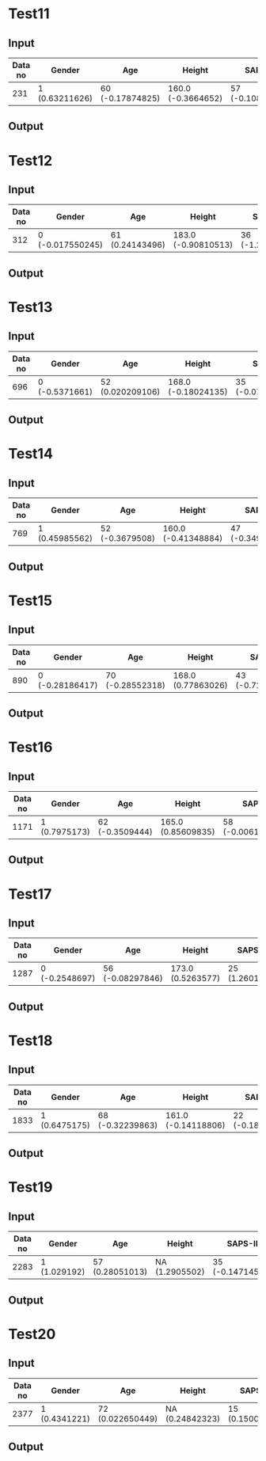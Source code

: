 # Test11

## Input
| Data no | Gender | Age | Height | SAPS-II | OASIS | GCS | SpO2 | FiO2 | MBP | VT | VE | HR | RR | PiMAX | COPD | PCO2 | Pred XGBoost | Prob XGB(0) | Prob XGB(1) | Extubation Failure |
|---------|--------|-----|--------|---------|-------|-----|------|------|-----|----|----|----|----|-------|------|------|--------------|-------------|-------------|---------------------|
| 231     | 1 (0.63211626) | 60 (-0.17874825) | 160.0 (-0.3664652) | 57 (-0.10874434) | 43 (-0.8331549) | 6.0 (-0.5919845) | 96 (-1.1064557) | 30 (-0.07516459) | 89.11111111 (-2.5973365) | 329.9047619 (-1.1259173) | 5.55 (0.7430724) | 100.8888889 (-0.7189303) | 16.10344828 (0.72620004) | 16.75 (-0.29448396) | 0 (0.04682018) | NA (-0.15804197) | 0 | 0.9993699674 | 0.0006300326 | 0 |


## Output




# Test12

## Input

| Data no | Gender | Age | Height | SAPS-II | OASIS | GCS | SpO2 | FiO2 | MBP | VT | VE | HR | RR | PiMAX | COPD | PCO2 | Pred XGBoost | Prob XGB(0) | Prob XGB(1) | Extubation Failure |
|---------|--------|-----|--------|---------|-------|-----|------|------|-----|----|----|----|----|-------|------|------|--------------|-------------|-------------|---------------------|
| 312     | 0 (-0.017550245) | 61 (0.24143496) | 183.0 (-0.90810513) | 36 (-1.2292372) | 29 (0.7870216) | 1.0 (1.0722415) | 99 (0.80691415) | 40 (0.084246404) | 72.46153846 (-1.6390588) | 551.4375 (-0.037731588) | 13.375 (-0.93607044) | 83.04166667 (0.13669053) | 24.90322581 (-0.95652664) | 18.375 (0.8774755) | 0 (0.043742035) | 12.4 (0.88257915) | 0 | 0.89602529 | 0.10397471 | 0 |



## Output


# Test13

## Input
| Data no | Gender | Age | Height | SAPS-II | OASIS | GCS | SpO2 | FiO2 | MBP | VT | VE | HR | RR | PiMAX | COPD | PCO2 | Pred XGBoost | Prob XGB(0) | Prob XGB(1) | Extubation Failure |
|---------|--------|-----|--------|---------|-------|-----|------|------|-----|----|----|----|----|-------|------|------|--------------|-------------|-------------|---------------------|
| 696     | 0 (-0.5371661) | 52 (0.020209106) | 168.0 (-0.18024135) | 35 (-0.076096386) | 41 (-1.0919737) | 6.0 (-0.55876446) | 100 (-0.6062212) | 40 (-0.1827585) | 89.4 (-2.214512) | 482.355 (0.4343887) | 6.625 (-0.81949556) | 69.0 (-0.49936783) | 14.625 (1.4708341) | 20.5 (-0.017215854) | 0 (0.04682018) | 9.3 (-0.46476805) | 0 | 0.9986923549 | 0.0013076451 | 0 |

## Output

# Test14

## Input
| Data no | Gender | Age | Height | SAPS-II | OASIS | GCS | SpO2 | FiO2 | MBP | VT | VE | HR | RR | PiMAX | COPD | PCO2 | Pred XGBoost | Prob XGB(0) | Prob XGB(1) | Extubation Failure |
|---------|--------|-----|--------|---------|-------|-----|------|------|-----|----|----|----|----|-------|------|------|--------------|-------------|-------------|---------------------|
| 769     | 1 (0.45985562) | 52 (-0.3679508) | 160.0 (-0.41348884) | 47 (-0.34924677) | 41 (-0.53853333) | 4.0 (0.4237912) | 100 (-0.47291613) | 50 (0.10391287) | 95.91666667 (-3.6572418) | 449.9333333 (-0.80909956) | 9.375 (0.01044797) | 91.80851064 (-0.88664) | 20.90566038 (-0.95384014) | 26.5 (-1.0404311) | 0 (0.034866802) | NA (0.22598012) | 0 | 0.9999317063 | 6.823937e-05 | 0 |



## Output



# Test15

## Input

| Data no | Gender | Age | Height | SAPS-II | OASIS | GCS | SpO2 | FiO2 | MBP | VT | VE | HR | RR | PiMAX | COPD | PCO2 | Pred XGBoost | Prob XGB(0) | Prob XGB(1) | Extubation Failure |
|---------|--------|-----|--------|---------|-------|-----|------|------|-----|----|----|----|----|-------|------|------|--------------|-------------|-------------|---------------------|
| 890     | 0 (-0.28186417) | 70 (-0.28552318) | 168.0 (0.77863026) | 43 (-0.72245926) | 36 (-0.16131876) | 1.0 (1.0082068) | 100 (-1.296281) | 40 (-0.10810031) | 77.0 (-1.9324052) | 491.0588235 (-0.25333577) | 11.7625 (-0.8977637) | 78.63829787 (-0.56265044) | 19.625 (-0.91414195) | 21.125 (0.93612546) | 1 (-0.1389231) | 11.23333333 (-1.3759307) | 0 | 0.99948437785 | 0.00051562215 | 0 |


## Output



# Test16

## Input
| Data no | Gender | Age | Height | SAPS-II | OASIS | GCS | SpO2 | FiO2 | MBP | VT | VE | HR | RR | PiMAX | COPD | PCO2 | Pred XGBoost | Prob XGB(0) | Prob XGB(1) | Extubation Failure |
|---------|--------|-----|--------|---------|-------|-----|------|------|-----|----|----|----|----|-------|------|------|--------------|-------------|-------------|---------------------|
| 1171    | 1 (0.7975173) | 62 (-0.3509444) | 165.0 (0.85609835) | 58 (-0.0061901854) | 38 (-0.54534346) | 1.0 (0.55151325) | 100 (-0.7611612) | 50 (0.066158116) | 63.08 (1.2016981) | 676.9166667 (-0.7177472) | 12.06666667 (-0.14520286) | 91.56 (-0.7255517) | 18.65517241 (-0.1817363) | 15.83333333 (-1.3038305) | 0 (0.025807125) | NA (1.0846881) | 0 | 0.81996563 | 0.18003437 | 0 |

## Output



# Test17

## Input
| Data no | Gender | Age | Height | SAPS-II | OASIS | GCS | SpO2 | FiO2 | MBP | VT | VE | HR | RR | PiMAX | COPD | PCO2 | Pred XGBoost | Prob XGB(0) | Prob XGB(1) | Extubation Failure |
|---------|--------|-----|--------|---------|-------|-----|------|------|-----|----|----|----|----|-------|------|------|--------------|-------------|-------------|---------------------|
| 1287    | 0 (-0.2548697) | 56 (-0.08297846) | 173.0 (0.5263577) | 25 (1.2601899) | 38 (-0.4829115) | 5.0 (-0.65873545) | 99 (0.5881766) | 40 (-0.12400382) | 104.6 (-4.1305747) | 564.3333333 (-0.10614389) | 12.05714286 (-0.8666117) | 76.12 (0.36148977) | 20.13793103 (-0.73942465) | 19.4 (0.7480921) | 0 (0.0902369) | NA (0.7022347) | 0 | 0.989348675 | 0.010651325 | 0 |



## Output


# Test18

## Input
| Data no | Gender | Age | Height | SAPS-II | OASIS | GCS | SpO2 | FiO2 | MBP | VT | VE | HR | RR | PiMAX | COPD | PCO2 | Pred XGBoost | Prob XGB(0) | Prob XGB(1) | Extubation Failure |
|---------|--------|-----|--------|---------|-------|-----|------|------|-----|----|----|----|----|-------|------|------|--------------|-------------|-------------|---------------------|
| 1833    | 1 (0.6475175) | 68 (-0.32239863) | 161.0 (-0.14118806) | 22 (-0.1872834) | 28 (1.0683349) | 6.0 (-0.6809809) | 100 (-0.06741992) | 50 (0.14205323) | 86.14893617 (-3.062211) | 410.3333333 (-1.0400915) | 6.813333333 (-0.6259513) | 89.28 (0.47127086) | 21.375 (-1.2465104) | 22.25 (0.4366298) | 0 (0.033162482) | NA (0.7926827) | 0 | 0.994201082 | 0.005798918 | 0 |


## Output


# Test19

## Input

| Data no | Gender | Age | Height | SAPS-II | OASIS | GCS | SpO2 | FiO2 | MBP | VT | VE | HR | RR | PiMAX | COPD | PCO2 | Pred XGBoost | Prob XGB(0) | Prob XGB(1) | Extubation Failure |
|---------|--------|-----|--------|---------|-------|-----|------|------|-----|----|----|----|----|-------|------|------|--------------|-------------|-------------|---------------------|
| 2283    | 1 (1.029192) | 57 (0.28051013) | NA (1.2905502) | 35 (-0.14714502) | 31 (0.6538127) | 6.0 (-0.7492499) | 96 (-1.6549273) | 50 (0.043481994) | 91.72 (-2.9923112) | 384.9166667 (-0.24311511) | 7.366666667 (0.93019664) | 73.24 (-0.10897898) | 19.21428571 (-0.63696647) | 11.0 (-0.22302076) | 0 (0.10862906) | NA (0.94406915) | 0 | 0.94465109 | 0.05534891 | 0 |


## Output

# Test20

## Input
| Data no | Gender | Age | Height | SAPS-II | OASIS | GCS | SpO2 | FiO2 | MBP | VT | VE | HR | RR | PiMAX | COPD | PCO2 | Pred XGBoost | Prob XGB(0) | Prob XGB(1) | Extubation Failure |
|---------|--------|-----|--------|---------|-------|-----|------|------|-----|----|----|----|----|-------|------|------|--------------|-------------|-------------|---------------------|
| 2377    | 1 (0.4341221) | 72 (0.022650449) | NA (0.24842323) | 15 (0.15006849) | 29 (0.19950792) | 5.0 (-0.4375332) | 100 (-0.22177204) | 40 (-0.041093152) | 85.24 (-2.994566) | 287.6666667 (-1.7878664) | 8.166666667 (0.46390706) | 87.53846154 (0.5803341) | 28.5 (-0.7802642) | 12.66666667 (0.0769547) | 1 (-0.12627219) | NA (0.9474885) | 0 | 0.990318392 | 0.009681608 | 0 |


## Output


